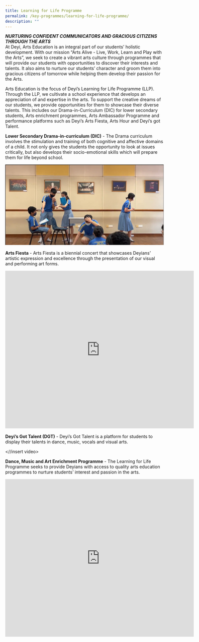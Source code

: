 ```yaml
---
title: Learning for Life Programme
permalink: /key-programmes/learning-for-life-programme/
description: ""
---
```

_**NURTURING CONFIDENT COMMUNICATORS AND GRACIOUS CITIZENS THROUGH THE ARTS**_ <br>
At Deyi, Arts Education is an integral part of our students’ holistic development. With our mission “Arts Alive - Live, Work, Learn and Play with the Arts”, we seek to create a vibrant arts culture through programmes that will provide our students with opportunities to discover their interests and talents. It also aims to nurture our students’ character and groom them into gracious citizens of tomorrow while helping them develop their passion for the Arts.  
  
Arts Education is the focus of Deyi’s Learning for Life Programme (LLP). Through the LLP, we cultivate a school experience that develops an appreciation of and expertise in the arts. To support the creative dreams of our students, we provide opportunities for them to showcase their diverse talents. This includes our Drama-in-Curriculum (DIC) for lower secondary students, Arts enrichment programmes, Arts Ambassador Programme and performance platforms such as Deyi’s Arts Fiesta, Arts Hour and Deyi’s got Talent.  
  
**Lower Secondary Drama-in-curriculum (DIC)**&nbsp;- The Drama curriculum involves the stimulation and training of both cognitive and affective domains of a child. It not only gives the students the opportunity to look at issues critically, but also develops their socio-emotional skills which will prepare them for life beyond school.  
  
![](/images/Lower%20Secondary%20Drama-in-curriculum%20DIC.jpg)

**Arts Fiesta** - Arts Fiesta is a biennial concert that showcases Deyians’ artistic expression and excellence through the presentation of our visual and performing art forms.

<iframe src="https://docs.google.com/presentation/d/e/2PACX-1vTApOLGOCwsftB-8iAtlb6UjxfaJvWipgSxd76lzmVi8cys7gEXu2pYuNdER8fEx2Zl8_MkUpM7iBdi/embed?start=false&amp;loop=true&amp;delayms=10000" frameborder="0" width="600" height="500" allowfullscreen="true"></iframe>

**Deyi’s Got Talent (DGT)** - Deyi’s Got Talent is a platform for students to display their talents in dance, music, vocals and visual arts.

<//insert video>

**Dance, Music and Art Enrichment Programme**&nbsp;- The Learning for Life Programme seeks to provide Deyians with access to quality arts education programmes to nurture students’ interest and passion in the arts.

<iframe allowfullscreen="true" height="500" width="600" frameborder="0" src="https://docs.google.com/presentation/d/e/2PACX-1vTnc5YEPwGYiZIObo5r4eb1tQ1SQtPKtU8PbxIc2X4KCtxy4rj_hd_gE_pI0VuBCqFpwrUXNyhVep5-/embed?start=false&amp;loop=true&amp;delayms=10000"></iframe>